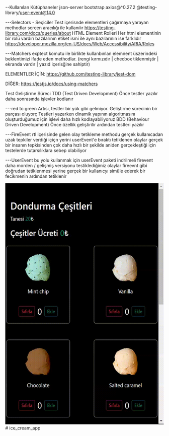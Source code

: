 --Kullanılan Kütüphaneler
json-server
bootstrap
axios@^0.27.2
@testing-library/user-event@14.0


---Selectors - Seçiciler
Test içerisnde elementleri çağırmaya yarayan methodlar
screen aracılığı ile kullanılır
https://testing-library.com/docs/queries/about
HTML Element Rolleri
Her html elementinin bir rolü vardırı bazılarının etiket ismi ile aynı bazılarının ise farklıdır
https://developer.mozilla.org/en-US/docs/Web/Accessibility/ARIA/Roles


---Matchers
exptect komutu ile birlikte kullanbınlan elemnent üszerindeki beklentimizi ifade eden methodlar. (rengi kırmızıdır | checbox tiklenmiştir | ekranda vardır | yazıd içerisğine sahiptir)

ELEMENTLER İÇİN: https://github.com/testing-library/jest-dom

DİĞER: https://jestjs.io/docs/using-matchers

Test Geliştirme Süreci
TDD (Test Driven Development)
Önce testler yazılır daha sonrasında işlevler kodlanır

---red to green
Artısı, testler bir yük gibi gelmiyor. Geliştirme sürecinin bir parçası oluyorç Testleri yazarken dinamik yapının algoritmasını oluşturduğumuz için işlevi daha hızlı kodlayabiliyoruz
BDD (Behaviour Driven Development)
Önce özellik geliştirilir ardından testleri yazılır

---FireEvent
rtl içerisinde gelen olay tetikleme methodu
gerçek kullanıcadan uzak tepkiler verdiği içiçn yerini userEvent'e bıraktı
tetiklenen olaylar gerçek bir insanın tepkisinden çok daha hızlı bir şekilde aniden gerçekleştiği için testelerde tutarsılıklara sebep olabiliyor

---UserEvent
bu yolu kullanmak için userEvent paketi indrilmeli
firevent daha morden / gelişmiş versiyonu
testiklediğimiz olaylar fireevnt gibi doğrudan tetiklenmesi yerine gerçek bir kullanıcyı simüle ederek bir fecikmenin ardından tetiklenir

<img src="screen.gif"># ice_cream_app
